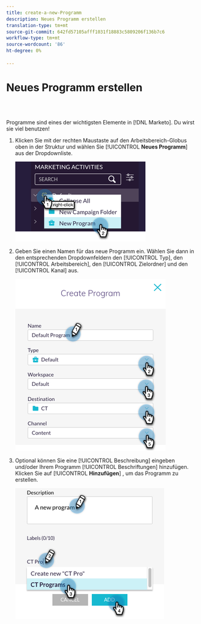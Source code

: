```yaml
---
title: create-a-new-Programm
description: Neues Programm erstellen
translation-type: tm+mt
source-git-commit: 642fd57105afff1031f18883c5809206f136b7c6
workflow-type: tm+mt
source-wordcount: '86'
ht-degree: 0%

---
```



# Neues Programm erstellen

<br> 

Programme sind eines der wichtigsten Elemente in [!DNL Marketo]. Du wirst sie viel benutzen!

1. Klicken Sie mit der rechten Maustaste auf den Arbeitsbereich-Globus oben in der Struktur und wählen Sie [!UICONTROL **Neues Programm**] aus der Dropdownliste.

   ![Bild eins](/help/sky/assets/programs/create-a-new-program/create-a-new-program-1.png)

1. Geben Sie einen Namen für das neue Programm ein. Wählen Sie dann in den entsprechenden Dropdownfeldern den [!UICONTROL Typ], den [!UICONTROL Arbeitsbereich], den [!UICONTROL Zielordner] und den [!UICONTROL Kanal] aus.

   ![Bild zwei](/help/sky/assets/programs/create-a-new-program/create-a-new-program-2.png)

1. Optional können Sie eine [!UICONTROL Beschreibung] eingeben und/oder Ihrem Programm [!UICONTROL Beschriftungen] hinzufügen. Klicken Sie auf [!UICONTROL **Hinzufügen**] , um das Programm zu erstellen.

   ![Bild drei](/help/sky/assets/programs/create-a-new-program/create-a-new-program-3.png)
